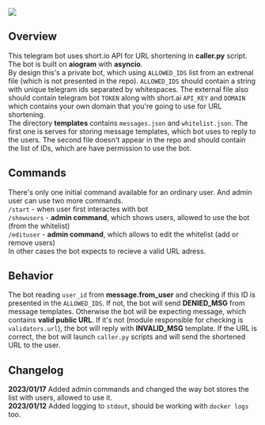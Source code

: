 <a href="https://codeclimate.com/github/iwatkot/iwasendbot/maintainability"><img src="https://api.codeclimate.com/v1/badges/fd0932ad1fd4cfd1dcd2/maintainability" /></a>

## Overview
This telegram bot uses short.io API for URL shortening in **caller.py** script. The bot is built on **aiogram** with **asyncio**.<br>
By design this's a private bot, which using `ALLOWED_IDS` list from an extrenal file (which is not presented in the repo). `ALLOWED_IDS` should contain a string with unique telegram ids separated by whitespaces. The external file also should contain telegram bot `TOKEN` along with short.ai `API_KEY` and `DOMAIN` which contains your own domain that you're going to use for URL shortening.<br>
The directory **templates** contains `messages.json` and `whitelist.json`. The first one is serves for storing message templates, which bot uses to reply to the users. The second file doesn't appear in the repo and should contain the list of IDs, which are have permission to use the bot.

## Commands
There's only one initial command available for an ordinary user. And admin user can use two more commands.<br>
`/start` - when user first interactes with bot<br>
`/showusers` - **admin command**, which shows users, allowed to use the bot (from the whitelist)<br>
`/edituser` - **admin command**, which allows to edit the whitelist (add or remove users)<br>
In other cases the bot expects to recieve a valid URL adress.

## Behavior
The bot reading `user_id` from **message.from_user** and checking if this ID is presented in the `ALLOWED_IDS`. If not, the bot will send **DENIED_MSG** from message templates. Otherwise the bot will be expecting message, which contains **valid public URL**. If it's not (module responsible for checking is `validators.url`), the bot will reply with **INVALID_MSG** template. If the URL is correct, the bot will launch `caller.py` scripts and will send the shortened URL to the user.

## Changelog
**2023/01/17** Added admin commands and changed the way bot stores the list with users, allowed to use it.<br>
**2023/01/12** Added logging to `stdout`, should be working with `docker logs` too.